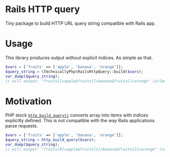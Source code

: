# Rails HTTP query

Tiny package to build HTTP URL query string compatible with Rails app.

# Usage

This library produces output without explicit indices. As simple as that.
   
``` php
$vars = ['fruits' => ['apple', 'banana', 'orange']];
$query_string = \TechnicallyPhp\RailsHttpQuery::build($vars);
var_dump($query_string); 
// will output: "fruits[]=apple&fruits[]=banana&fruits[]=orange" (urlencoded)
```

# Motivation

PHP stock [`http_build_query()`](http://php.net/manual/en/function.http-build-query.php) 
converts array into items with indices explicitly defined. 
This is not compatible with the way Rails applications parse requests. 
     
``` php
$vars = ['fruits' => ['apple', 'banana', 'orange']];
$query_string = http_build_query($vars);
var_dump($query_string); 
// will output: "fruits[0]=apple&fruits[1]=banana&fruits[2]=orange" (urlencoded) 
```

